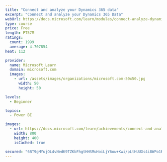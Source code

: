 ```yaml
---
title: "Connect and analyze your Dynamics 365 data​"
excerpt: "Connect and analyze your Dynamics 365 Data​"
webUrl: https://docs.microsoft.com/learn/modules/connect-analyze-dynamics-365-data/
type: course
price: Free
length: PT57M
ratings:
  count: 1999
  average: 4.707854
heat: 112

provider:
  name: Microsoft Learn
  domain: microsoft.com
  images:
    - url: /assets/images/organizations/microsoft.com-50x50.jpg
      width: 50
      height: 50

levels:
  - Beginner

topics:
  - Power BI

images:
  - url: https://docs.microsoft.com/learn/achievements/connect-and-analyze-your-microsoft-dynamics-365-data-social.png
    width: 800
    height: 400
    isCached: true

secured: "6BT9gMYujOL4vNedK9TZKbFhgtHHSMuHoiLjY6ow+Kwi/pLtHUUXs4i8WPo1R5S1wS9XfEhyeIFTEUdntQB8L6NStfww2NRFJHCB5cuwHqHpmU9Kqx9GAMk8VM1ku8v6XBVMHQIhfoBPGYxVf9KZfwHSCT3jouk7cG8j014lcB3+GqGuCk57xTJ9b4RUsgZKIFrsQJ/M5LEmYj0q6q/E1pyMAwuiwr3I6SCXGGMU+oe1WiN7Bw+Www3fFWCpdBRoeDbQh7rG4sQM9qLP9quH4kIe/+LRINxnuUrgew2Ry1I3GV1rV7jj2k19TFx8KR75oxFpbHIy7DnEPS+/RSMldep+GtoU54bWnsNOk8gX/Y0tyuQ2JNSICmI9C9kD5wmvkC9P8rVzb20w7nlSv2s8h8LB3CYb8CsejUK6HSZ0ru4=;InDxIA+ZkvHinRI/ywVRBw=="
---
```


